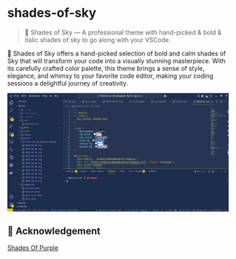 # shades-of-sky 

> 🦄 Shades of Sky — A professional theme with hand-picked & bold & italic shades of sky to go along with your VSCode.

🦄 Shades of Sky offers a hand-picked selection of bold and calm shades of Sky that will transform your code into a visually stunning masterpiece. With its carefully crafted color palette, this theme brings a sense of style, elegance, and whimsy to your favorite code editor, making your coding sessions a delightful journey of creativity. 

![shades-of-sky preview](./Shades-Of-Sky.png)

## 👏 Acknowledgement

[Shades Of Purple](https://github.com/ahmadawais/shades-of-purple-vscode)